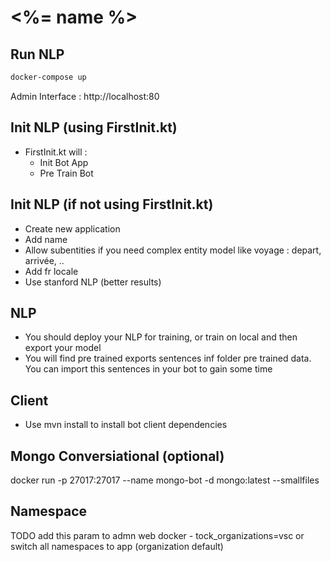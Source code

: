 # <%= name %>

## Run NLP

```bash
docker-compose up
```

Admin Interface : http://localhost:80

## Init NLP (using FirstInit.kt)

- FirstInit.kt will :
  - Init Bot App
  - Pre Train Bot 

## Init NLP (if not using FirstInit.kt)

- Create new application
- Add name
- Allow subentities if you need complex entity model like voyage : depart, arrivée, ..
- Add fr locale
- Use stanford NLP (better results)

## NLP

- You should deploy your NLP for training, or train on local and then export your model
- You will find pre trained exports sentences inf folder pre trained data. You can import this sentences in your bot to gain some time

## Client

- Use mvn install to install bot client dependencies

## Mongo Conversiational (optional)

docker run -p 27017:27017 --name mongo-bot -d mongo:latest --smallfiles

## Namespace

TODO add this param to admn web docker - tock_organizations=vsc or switch all namespaces to app (organization default)
